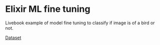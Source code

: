 # Elixir ML fine tuning

Livebook example of model fine tuning to classify if image is of a bird or not.

[Dataset](https://huggingface.co/datasets/saragag/Bird-or-not)

